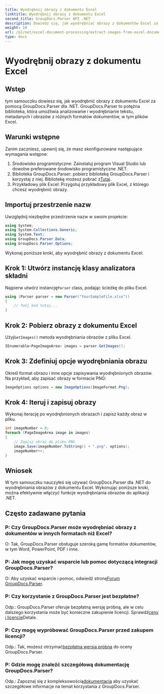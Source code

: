 ```yaml
---
title: Wyodrębnij obrazy z dokumentu Excel
linktitle: Wyodrębnij obrazy z dokumentu Excel
second_title: GroupDocs.Parser API .NET
description: Dowiedz się, jak wyodrębniać obrazy z dokumentów Excel za pomocą GroupDocs.Parser dla .NET. Przewodnik krok po kroku z przykładami kodu.
weight: 10
url: /pl/net/excel-document-processing/extract-images-from-excel-document/
type: docs
---
```

# Wyodrębnij obrazy z dokumentu Excel

## Wstęp
tym samouczku dowiesz się, jak wyodrębnić obrazy z dokumentu Excel za pomocą GroupDocs.Parser dla .NET. GroupDocs.Parser to potężna biblioteka, która umożliwia analizowanie i wyodrębnianie tekstu, metadanych i obrazów z różnych formatów dokumentów, w tym plików Excel.
## Warunki wstępne
Zanim zaczniesz, upewnij się, że masz skonfigurowane następujące wymagania wstępne:
1. Środowisko programistyczne: Zainstaluj program Visual Studio lub dowolne preferowane środowisko programistyczne .NET.
2.  Biblioteka GroupDocs.Parser: pobierz bibliotekę GroupDocs.Parser i korzystaj z niej. Bibliotekę możesz pobrać z[Tutaj](https://releases.groupdocs.com/parser/net/).
3. Przykładowy plik Excel: Przygotuj przykładowy plik Excel, z którego chcesz wyodrębnić obrazy.
## Importuj przestrzenie nazw
Uwzględnij niezbędne przestrzenie nazw w swoim projekcie:
```csharp
using System;
using System.Collections.Generic;
using System.Text;
using GroupDocs.Parser.Data;
using GroupDocs.Parser.Options;
```
Wykonaj poniższe kroki, aby wyodrębnić obrazy z dokumentu Excel:
## Krok 1: Utwórz instancję klasy analizatora składni
 Najpierw utwórz instancję`Parser` class, podając ścieżkę do pliku Excel.
```csharp
using (Parser parser = new Parser("YourSampleFile.xlsx"))
{
    // Twój kod tutaj...
}
```
## Krok 2: Pobierz obrazy z dokumentu Excel
 Użyj`GetImages()` metoda wyodrębniania obrazów z pliku Excel.
```csharp
IEnumerable<PageImageArea> images = parser.GetImages();
```
## Krok 3: Zdefiniuj opcje wyodrębniania obrazu
Określ format obrazu i inne opcje zapisywania wyodrębnionych obrazów. Na przykład, aby zapisać obrazy w formacie PNG:
```csharp
ImageOptions options = new ImageOptions(ImageFormat.Png);
```
## Krok 4: Iteruj i zapisuj obrazy
Wykonaj iterację po wyodrębnionych obrazach i zapisz każdy obraz w pliku.
```csharp
int imageNumber = 0;
foreach (PageImageArea image in images)
{
    // Zapisz obraz do pliku PNG
    image.Save(imageNumber.ToString() + ".png", options);
    imageNumber++;
}
```
## Wniosek
W tym samouczku nauczyłeś się używać GroupDocs.Parser dla .NET do wyodrębniania obrazów z dokumentu Excel. Wykonując poniższe kroki, można efektywnie włączyć funkcje wyodrębniania obrazów do aplikacji .NET.

## Często zadawane pytania
### P: Czy GroupDocs.Parser może wyodrębniać obrazy z dokumentów w innych formatach niż Excel?
O: Tak, GroupDocs.Parser obsługuje szeroką gamę formatów dokumentów, w tym Word, PowerPoint, PDF i inne.
### P: Jak mogę uzyskać wsparcie lub pomoc dotyczącą integracji GroupDocs.Parser?
 O: Aby uzyskać wsparcie i pomoc, odwiedź stronę[Forum GroupDocs.Parser](https://forum.groupdocs.com/c/parser/17).
### P: Czy korzystanie z GroupDocs.Parser jest bezpłatne?
 Odp.: GroupDocs.Parser oferuje bezpłatną wersję próbną, ale w celu dalszego korzystania może być konieczne zakupienie licencji. Sprawdź[ceny i licencje](https://purchase.groupdocs.com/buy)Detale.
### P: Czy mogę wypróbować GroupDocs.Parser przed zakupem licencji?
 Odp.: Tak, możesz otrzymać[bezpłatna wersja próbna](https://releases.groupdocs.com/) do oceny GroupDocs.Parser.
### P: Gdzie mogę znaleźć szczegółową dokumentację GroupDocs.Parser?
 Odp.: Zapoznaj się z kompleksowością[dokumentacja](https://tutorials.groupdocs.com/parser/net/) aby uzyskać szczegółowe informacje na temat korzystania z GroupDocs.Parser.
